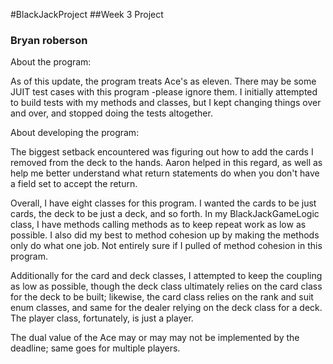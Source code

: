 #BlackJackProject
##Week 3 Project
### Bryan roberson


About the program:

As of this update, the program treats Ace's as eleven. There may be some JUIT test
cases with this program -please ignore them. I initially attempted to build tests with my methods and classes, but I kept changing things over and over, and stopped doing the tests altogether.

About developing the program:

The biggest setback encountered was figuring out how to add the cards I removed from the deck to the hands. Aaron helped in this regard, as well as help me better understand what return statements do when you don't have a field set to accept the return. 

Overall, I have eight classes for this program. I wanted the cards to be just cards,
the deck to be just a deck, and so forth. In my BlackJackGameLogic class, I have methods calling methods as to keep repeat work as low as possible. I also did my best to method cohesion up by making the methods only do what one job. Not entirely sure if I pulled of method cohesion in this program.

Additionally for the card and deck classes, I attempted to keep the coupling as low as possible, though the deck class ultimately relies on the card class for the deck to be built; likewise, the card class relies on the rank and suit enum classes, and same for the dealer relying on the deck class for a deck. The player class, fortunately, is just a player. 

The dual value of the Ace may or may may not be implemented by the deadline; same goes for multiple players. 
